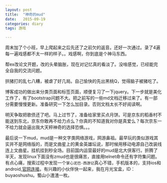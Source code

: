 ```yaml
---
layout: post
title:  "神奇的mud"
date:   2015-09-19
categories: diary
tags: 游戏

---
```


周末加了个小班，早上爬起来之后先还了之前欠的返音。还好一次通过。录了4遍每一遍戏感都不太一样的样子。。戏感啊，你到底是个神马东西。

帮ex改论文开题，改的头晕脑胀，现在对记忆真的看淡了。没啥感觉，已经能完全自我的交流问题。

拱猪打的乱七八糟，被虐了好几局。自己愉快的先出黑桃Q，觉得脑子被猪吃了。

博客成功的做出来分类页面和标签页面，顺便复习了一下jquery。下一步就是美化工作了，有了bootstrap问题不大。把之前写的一些md文档迁移过来了。有一部分需要慢慢更新。准备研究一下怎么加目录。否则文档太长不好阅读啊。

明天争取把歌债还了吧。马上过节了，准备给家里买点月饼。可是京东的稻香村不能送到东北，京东你敢再不给力点么？你真的不知道我对你是真爱么？每次京东一不给力就会逼出我大天秤神奇的选择恐惧。。。

最后说一下mud，mud是一种文字类网络游戏，网游鼻祖。最早玩的类似游戏其实并不是网络版的，而是文曲星上的黄金英雄坛说，那时候用移动电源自己改装线连上文曲星。挂机挂到秒全场。目前国内运营最好的mud是北大侠客行。折腾了半天，发现linux下面没有zmud也是很痛苦，直接用telnet命令还有字符集问题。有点心痛，搜索过程中发现一个`掌心泥巴-西游记`真心不错，手机版本的，支持ios和android,[官网连接](http://www.palmmud.com/)。有兴趣的小伙伴快一起来，我在月光宝盒，ID：buyaoshushu。蜀山小渣渣一枚。


